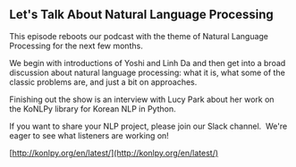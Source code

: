 ## Let's Talk About Natural Language Processing

This episode reboots our podcast with the theme of Natural Language Processing for the next few months.

We begin with introductions of Yoshi and Linh Da and then get into a broad discussion about natural language processing: what it is, what some of the classic problems are, and just a bit on approaches.

Finishing out the show is an interview with Lucy Park about her work on the KoNLPy library for Korean NLP in Python.

If you want to share your NLP project, please join our Slack channel.  We're eager to see what listeners are working on!

[http://konlpy.org/en/latest/](http://konlpy.org/en/latest/)

